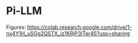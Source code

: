 # Pi-LLM
Figures: https://colab.research.google.com/drive/1-nx4Y1H_uSGg2QSTX_iz1KRjP3ITer45?usp=sharing